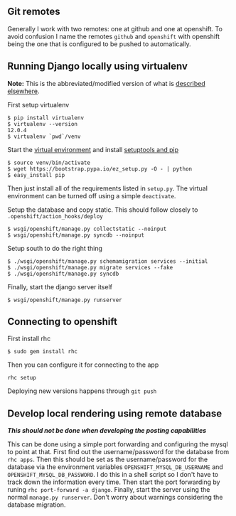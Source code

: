 Git remotes
-----------
Generally I work with two remotes: one at github and one at openshift. To avoid confusion I
name the remotes `github` and `openshift` with openshift being the one that is configured
to be pushed to automatically.

Running Django locally using virtualenv
---------------------------------------
**Note:** This is the abbreviated/modified version of what is
[described elsewhere](http://www.jeffknupp.com/blog/2012/02/09/starting-a-django-project-the-right-way/).

First setup virtualenv
```
$ pip install virtualenv
$ virtualenv --version
12.0.4
$ virtualenv `pwd`/venv
```

Start the [virtual environment](https://virtualenv.pypa.io/en/latest/index.html) and install
[setuptools and pip](https://pip.pypa.io/en/latest/installing.html)
```
$ source venv/bin/activate
$ wget https://bootstrap.pypa.io/ez_setup.py -O - | python
$ easy_install pip
```
Then just install all of the requirements listed in `setup.py`. The virtual environment can be
turned off using a simple `deactivate`.

Setup the database and copy static. This should follow closely to `.openshift/action_hooks/deploy`
```
$ wsgi/openshift/manage.py collectstatic --noinput
$ wsgi/openshift/manage.py syncdb --noinput
```

Setup south to do the right thing
```
$ ./wsgi/openshift/manage.py schemamigration services --initial
$ ./wsgi/openshift/manage.py migrate services --fake
$ ./wsgi/openshift/manage.py syncdb
```

Finally, start the django server itself
```
$ wsgi/openshift/manage.py runserver
```

Connecting to openshift
-----------------------
First install rhc
```
$ sudo gem install rhc
```
Then you can configure it for connecting to the app
```
rhc setup
```

Deploying new versions happens through `git push`

Develop local rendering using remote database
---------------------------------------------
***This should not be done when developing the posting capabilities***

This can be done using a simple port forwarding and configuring the mysql to point at that.
First find out the username/password for the database from `rhc apps`. Then this should be
set as the username/password for the database via the environment variables
`OPENSHIFT_MYSQL_DB_USERNAME` and `OPENSHIFT_MYSQL_DB_PASSWORD`. I do this in a shell script
so I don't have to track down the information every time. Then start the port forwarding
by runing `rhc port-forward -a django`. Finally, start the server using the normal
`manage.py runserver`. Don't worry about warnings considering the database migration.

